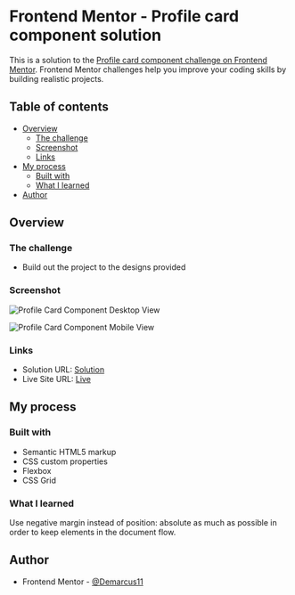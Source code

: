 # Frontend Mentor - Profile card component solution

This is a solution to the [Profile card component challenge on Frontend Mentor](https://www.frontendmentor.io/challenges/profile-card-component-cfArpWshJ). Frontend Mentor challenges help you improve your coding skills by building realistic projects.

## Table of contents

- [Overview](#overview)
  - [The challenge](#the-challenge)
  - [Screenshot](#screenshot)
  - [Links](#links)
- [My process](#my-process)
  - [Built with](#built-with)
  - [What I learned](#what-i-learned)
- [Author](#author)

## Overview

### The challenge

- Build out the project to the designs provided

### Screenshot

![Profile Card Component Desktop View](https://drive.google.com/uc?export=view&id=1O3Fcc91mwD28vwNyC750J9Vzk5Etp-Ue)

![Profile Card Component Mobile View](https://drive.google.com/uc?export=view&id=1DgxhD_UV4cIUfKVEEi9cfJulTJTD1rAs)

### Links

- Solution URL: [Solution](https://github.com/Demarcus11/Profile-Card-Component.git)
- Live Site URL: [Live](https://demarcus11.github.io/Profile-Card-Component/)

## My process

### Built with

- Semantic HTML5 markup
- CSS custom properties
- Flexbox
- CSS Grid

### What I learned

Use negative margin instead of position: absolute as much as possible in order to keep elements in the document flow.

## Author

- Frontend Mentor - [@Demarcus11](https://www.frontendmentor.io/profile/Demarcus11)
